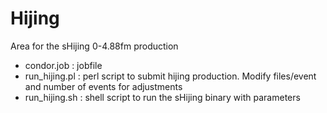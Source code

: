 # Hijing
Area for the sHijing 0-4.88fm production
  * condor.job : jobfile
  * run_hijing.pl : perl script to submit hijing production. Modify files/event and number of events for adjustments
  * run_hijing.sh : shell script to run the sHijing binary with parameters
